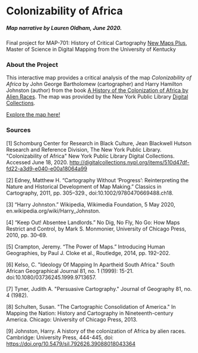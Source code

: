 # Colonizability of Africa

##### Map narrative by Lauren Oldham, June 2020.


Final project for MAP-701: History of Critical Cartography
[New Maps Plus](https://newmapsplus.as.uky.edu/), Master of Science in Digital Mapping from the University of Kentucky


### About the Project

This interactive map provides a critical analysis of the map _Colonizability of Africa_ by John George Bartholomew 
(cartographer) and Harry Hamilton Johnston (author) from the book [A History of the Colonization of Africa by Alien 
Races](https://library.si.edu/digital-library/book/historyofcoloni00john). The map was provided by the New York Public 
Library [Digital Collections](https://digitalcollections.nypl.org/items/510d47df-fd22-a3d9-e040-e00a18064a99).

[Explore the map here!](https://laurenoldham1202.github.io/africa-colonizability/)

### Sources

[1] Schomburg Center for Research in Black Culture, Jean Blackwell Hutson Research and Reference Division,
The New York Public Library. "Colonizability of Africa" New York Public Library Digital Collections.
Accessed June 18, 2020. http://digitalcollections.nypl.org/items/510d47df-fd22-a3d9-e040-e00a18064a99
            
[2] Edney, Matthew H. “Cartography Without ‘Progress’: Reinterpreting the Nature and Historical Development
of Map Making.” Classics in Cartography, 2011, pp. 305–329., doi:10.1002/9780470669488.ch18.

[3] “Harry Johnston.” Wikipedia, Wikimedia Foundation, 5 May 2020, en.wikipedia.org/wiki/Harry_Johnston.

[4] “Keep Out! Absentee Landlords.” No Dig, No Fly, No Go: How Maps Restrict and Control, by Mark S.
Monmonier, University of Chicago Press, 2010, pp. 30–69.

[5] Crampton, Jeremy. “The Power of Maps.” Introducing Human Geographies, by Paul J. Cloke et al.,
Routledge, 2014, pp. 192–202.

[6] Kelso, C. "Ideology Of Mapping In Apartheid South Africa." South African Geographical Journal 81, no. 1
(1999): 15-21. doi:10.1080/03736245.1999.9713657.

[7] Tyner, Judith A. "Persuasive Cartography." Journal of Geography 81, no. 4 (1982).

[8] Schulten, Susan. "The Cartographic Consolidation of America." In Mapping the Nation: History and
Cartography in Nineteenth-century America. Chicago: University of Chicago Press, 2013.

[9] Johnston, Harry. A history of the colonization of Africa by alien races. Cambridge: University Press,
444-445, doi: https://doi.org/10.5479/sil.792626.39088018043364

